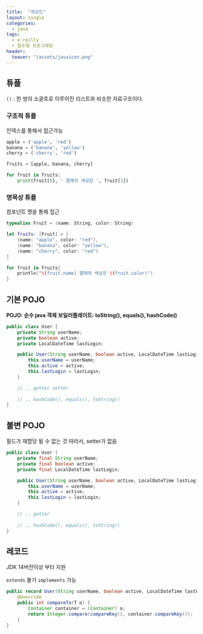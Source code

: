 ```yaml
---
title:  "레코드"
layout: single
categories:
  - java
tags:
  - o'reilly
  - 함수형 프로그래밍
header:
  teaser: "/assets/javaicon.png"
---
```


## 튜플
`()` : 한 쌍의 소괄호로 이루어진 리스트와 비슷한 자료구조이다.

### 구조적 튜플
인덱스를 통해서 접근가능

```python
apple = ('apple', 'red')
banana = ('banana', 'yellow')
cherry = ('cherry', 'red')

fruits = [apple, banana, cherry]

for fruit in fruits:
    print(fruit[0], ' 열매의 색상은 ', fruit[1]) 
```

### 명목상 튜플
컴포넌트 명을 통해 접근

```swift
typealias Fruit = (name: String, color: String)

let fruits: [Fruit] = [
    (name: "apple", color: "red"),
    (name: "banana", color: "yellow"),
    (name: "cherry", color: "red")
]

for fruit in fruits{
    println("\(fruit.name) 열매의 색상은 \(fruit.color)")
}
```

## 기본 POJO
**POJO: 순수 java 객체**
**보일러플레이트: toString(), equals(), hashCode()**

```java
public class User {
    private String userName;
    private boolean active;
    private LocalDateTime lastLogin;

    public User(String userName, boolean active, LocalDateTime lastLogin){
        this.userName = userName;
        this.active = active;
        this.lastLogin = lastLogin;
    }

    // .. getter setter
    
    // .. hashCode(), equals(), toString()
}
```

## 불변 POJO
필드가 재할당 될 수 없는 것 따라서, setter가 없음

```java
public class User {
    private final String userName;
    private final boolean active;
    private final LocalDateTime lastLogin;

    public User(String userName, boolean active, LocalDateTime lastLogin){
        this.userName = userName;
        this.active = active;
        this.lastLogin = lastLogin;
    }

    // .. getter
    
    // .. hashCode(), equals(), toString()
}
```

## 레코드
JDK 14버전이상 부터 지원

`extends` 불가 `implements` 가능

```java
public record User(String userName, boolean active, LocalDateTime lastLogin, int compareKey) implements Comparable<T> {
    @Override
    public int compareTo(T o) {
        Container container = (Container) o;
        return Integer.compare(compareKey(), container.compareKey());
    }
}
```




